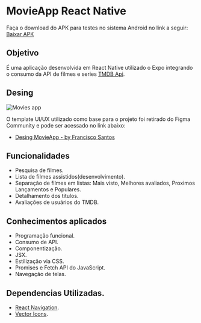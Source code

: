 # MovieApp React Native

Faça o download do APK para testes no sistema Android no link a seguir: <a href="https://github.com/BrunoBenetolo/MovieApp_React_Native/raw/master/MovieApp.apk">Baixar APK</a>

## Objetivo
É uma aplicação desenvolvida em React Native utilizado o Expo integrando o consumo da API de filmes e series  <a href="https://www.themoviedb.org/">TMDB Api</a>.

## Desing

![Movies app](https://user-images.githubusercontent.com/69054000/191635302-5fd2e935-b0e9-4333-9569-c810cdbd20f9.png)

O template UI/UX utilizado como base para o projeto foi retirado do Figma Community e pode ser acessado no link abaixo:

* <a href="https://www.figma.com/community/file/1124835379376527920">Desing MovieApp - by Francisco Santos</a>

## Funcionalidades

* Pesquisa de filmes.
* Lista de filmes assistidos(desenvolvimento).
* Separação de filmes em listas: Mais visto, Melhores avaliados, Proximos Lançamentos e Populares.
* Detalhamento dos titulos.
* Avaliações de usuários do TMDB.

## Conhecimentos aplicados

* Programação funcional.
* Consumo de API.
* Componentização.
* JSX.
* Estilização via CSS.
* Promises e Fetch API do JavaScript.
* Navegação de telas.

## Dependencias Utilizadas.

* <a href="https://reactnavigation.org/"> React Navigation</a>.
* <a href="https://github.com/oblador/react-native-vector-icons"> Vector Icons</a>.
